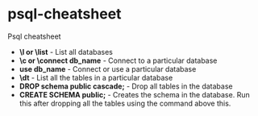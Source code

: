 # psql-cheatsheet

Psql cheatsheet

* **\l or \list** - List all databases
* **\c or \connect db_name** - Connect to a particular database
* **use db_name** - Connect or use a particular database
* **\dt** - List all the tables in a particular database
* **DROP schema public cascade;** - Drop all tables in the database
* **CREATE SCHEMA public;** - Creates the schema in the database. Run this after dropping all the tables using the command above this.
